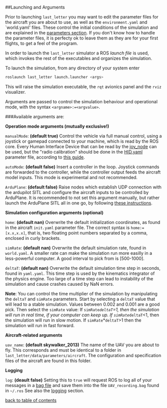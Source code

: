 ##Launching and Arguments

Prior to launching `last_letter` you may want to edit the parameter files for the aircraft you are about to use, as well as the `environment.yaml` and `world.yaml' files. These control the initial conditions of the simulation and are explained in the [parameters section](parameterFiles.md).
If you don't know how to handle the parameter files, it is perfecty ok to leave them as they are for your first flights, to get a feel of the program.

In order to launch the `last_letter` simulator a ROS *launch file* is used, which invokes the rest of the executables and organizes the simulation.

To launch the simulation, from any directory of your system enter
```bash
roslaunch last_letter launch.launcher <args>
```
This will raise the simulation executable, the `rqt` avionics panel and the `rviz` visualizer.

Arguments are passed to control the simulation behaviour and operational mode, with the syntax `<argname>:=<argvalue>`.

###Available arguments are:

**Operation mode arguments (mutually exclusive!)**

`manualMode`: **(default true)** Control the vehicle via full manual control, using a joystick or gamepad connected to your machine, which is read by the ROS core. Every Human Interface Device that can be read by the [joy_node](http://wiki.ros.org/joy) can be used, but the "radio calibration" should be done in the [HID.yaml](HIDParams.md) parameter file, according to [this guide](RCCal.md).

`autoMode`: **(default false)** Insert a controller in the loop. Joystick commands are forwarded to the controller, while the controller output feeds the aircraft model inputs. This mode is experimental and not recommended.

`ArduPlane`: **(default false)** Raise nodes which establish UDP connection with the ardupilot SITL and configure the aircraft inputs to be controlled by ArduPlane. It is recommended to not set this argument manually, but rather launch the ArduPlane SITL all in one go, by following [these instructions](ArduPlane_SITL.md).

**Simulation configuration arguments (optional)**

`home`: **(default nan)** Overwrite the default initialization coordinates, as found in the aircraft `init.yaml` parameter file. The correct syntax is `home:=[x.x,x.x]`, that is, two floating point numbers separated by a comma, enclosed in curly brackets.

`simRate`: **(default nan)** Overwrite the default simulation rate, found in `world.yaml`. A smaller rate can make the simulation run more easilly in a less-powerful computer. A good interval to pick from is [500-1000].

`deltaT`: **(default nan)** Overwrite the default simulation time step in seconds, found in `yaml.yaml`. This time step is used by the kinematics integrator of the physics engine. Too large of a time step can lead to instability of the simulation and cause crashes caused by NaN errors.

**Note**: You can control the time multiplier of the simulation by manipulating the `deltaT` and `simRate` parameters. Start by selecting a `deltaT` value that will lead to a stable simulation. Values between 0.002 and 0.001 are a good pick. Then select the `simRate` value: If `simRate`*`deltaT`=1, then the simulation will run in real time, if your computer can keep up. If `simRate`*`deltaT`<1, then the simulation will run in slow motion. If `simRate`*`deltaT`>1 then the simulation will run in fast forward.

**Aircraft-related arguments**

`uav_name`: **(default skywalker_2013)** The name of the UAV you are about to fly. This corresponds and must be identical to a folder in `last_letter/data/parameters/aircraft`. The configuration and specification files of the aircraft are found in this folder.

**Logging**

`log`: **(deault false)** Setting this to `true` will request ROS to log all of your messages in a [bag file](http://wiki.ros.org/Bags) and save them into the file `UAV_recording.bag` found in `~/.ros`
See also the [logging](logging.md) section.



[back to table of contents](../../../README.md)